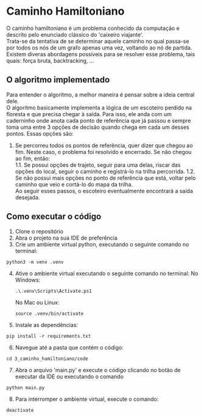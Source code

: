 # Caminho Hamiltoniano
O caminho hamiltoniano é um problema conhecido da computação e descrito pelo enunciado clássico do 'caixeiro viajante'.  
Trata-se da tentativa de se determinar aquele caminho no qual passa-se por todos os nós de um grafo apenas uma vez, voltando ao nó de partida.  
Existem diveras abordagens possíveis para se resolver esse problema, tais quais: força bruta, backtracking, ...

## O algoritmo implementado
Para entender o algoritmo, a melhor maneira é pensar sobre a ideia central dele.   
O algoritmo basicamente implementa a lógica de um escoteiro perdido na floresta e que precisa chegar à saída. Para isso, ele anda com um caderninho onde anota cada ponto de referência que já passou e sempre toma uma entre 3 opções de decisão quando chega em cada um desses pontos. Essas opções são:
1. Se percorreu todos os pontos de referência, quer dizer que chegou ao fim. Neste caso, o problema foi resolvido e encerrado. Se não chegou ao fim, então:   
    1.1. Se possui opções de trajeto, seguir para uma delas, riscar das opções do local, seguir o caminho e registrá-lo na trilha percorrida.
    1.2. Se não possui mais opções no ponto de referência que está, voltar pelo caminho que veio e cortá-lo do mapa da trilha.   
Ao seguir esses passos, o escoteiro eventualmente encontrará a saída desejada.

## Como executar o código
1. Clone o repositório
2. Abra o projeto na sua IDE de preferência
3. Crie um ambiente virtual python, executando o seguinte comando no terminal:   
```
python3 -m venv .venv
```
4. Ative o ambiente virtual executando o seguinte comando no terminal:
    No Windows:
    ```
    .\.venv\Scripts\Activate.ps1
    ```
    No Mac ou Linux:
    ```
    source .venv/bin/activate
    ```
5. Instale as dependências:   
```
pip install -r requirements.txt
```
6. Navegue até a pasta que contém o código:   
```
cd 3_caminho_hamiltoniano/code
```
7. Abra o arquivo 'main.py' e execute o código clicando no botão de executar da IDE ou executando o comando    
```
python main.py
```
8. Para interromper o ambiente virtual, execute o comando:
```
deactivate
```